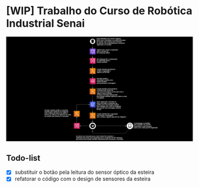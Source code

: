 # [WIP] Trabalho do Curso de Robótica Industrial Senai

![imagem_arquitetura](./arquitetura_aws_senai_robotica.png "arquitetura serveless")

## Todo-list

- [x] substituir o botão pela leitura do sensor óptico da esteira
- [x] refatorar o código com o design de sensores da esteira
